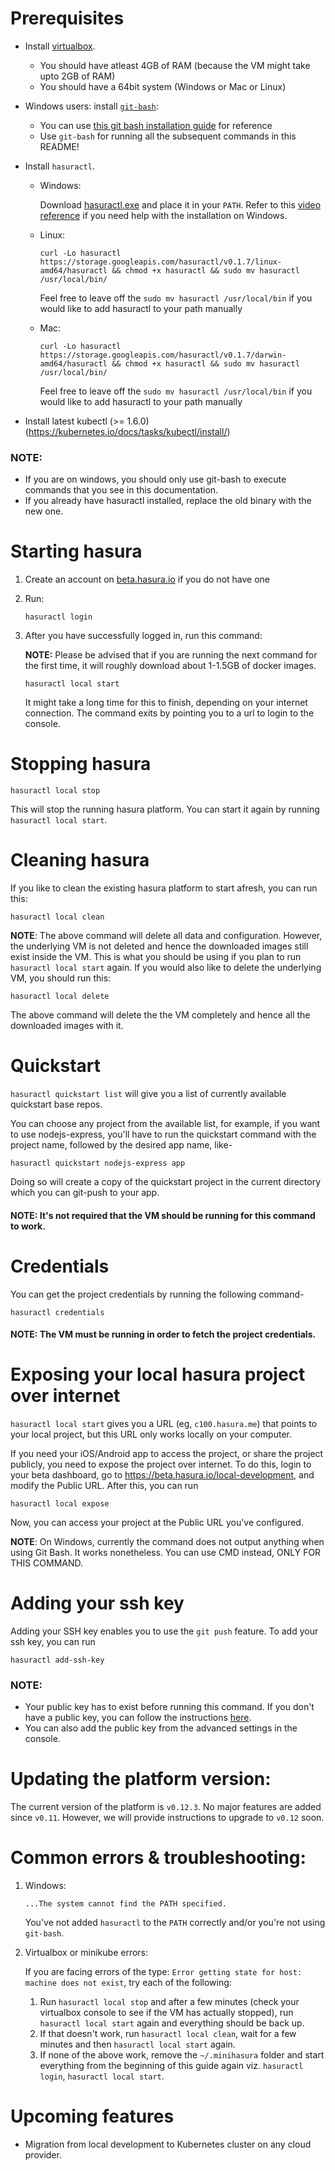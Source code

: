 # Prerequisites

- Install [virtualbox](https://www.virtualbox.org/wiki/Downloads).
  - You should have atleast 4GB of RAM (because the VM might take upto 2GB of RAM)
  - You should have a 64bit system (Windows or Mac or Linux)
- Windows users: install [`git-bash`](https://git-for-windows.github.io/):
  - You can use [this git bash installation guide](https://blog.hasura.io/setting-up-git-bash-for-windows-e26b59e44257) for reference
  - Use `git-bash` for running all the subsequent commands in this README!
- Install `hasuractl`.
  - Windows:

    Download [hasuractl.exe](https://storage.googleapis.com/hasuractl/v0.1.7/windows-amd64/hasuractl.exe) and place it in your `PATH`. Refer to this [video reference](https://drive.google.com/file/d/0B_G1GgYOqazYUDJFcVhmNHE1UnM/view) if you need help with the installation on Windows.

  - Linux:

    ```
    curl -Lo hasuractl https://storage.googleapis.com/hasuractl/v0.1.7/linux-amd64/hasuractl && chmod +x hasuractl && sudo mv hasuractl /usr/local/bin/
    ```

    Feel free to leave off the `sudo mv hasuractl /usr/local/bin` if you would like to add hasuractl to your path manually

  - Mac:

    ```
    curl -Lo hasuractl https://storage.googleapis.com/hasuractl/v0.1.7/darwin-amd64/hasuractl && chmod +x hasuractl && sudo mv hasuractl /usr/local/bin/
    ```

    Feel free to leave off the `sudo mv hasuractl /usr/local/bin` if you would like to add hasuractl to your path manually

- Install latest kubectl (>= 1.6.0) (https://kubernetes.io/docs/tasks/kubectl/install/)

### NOTE:

- If you are on windows, you should only use git-bash to execute commands that you see in this documentation.
- If you already have hasuractl installed, replace the old binary with the new one.

# Starting hasura

1. Create an account on [beta.hasura.io](https://beta.hasura.io) if you do not have one

2. Run:

   ```
   hasuractl login
   ```

3. After you have successfully logged in, run this command:

   **NOTE:** Please be advised that if you are running the next command for the first time, it will roughly download about 1-1.5GB of docker images.

   ```
   hasuractl local start
   ```

   It might take a long time for this to finish, depending on your internet connection. The command exits by pointing you to a url to login to the console.

# Stopping hasura

```
hasuractl local stop
```

This will stop the running hasura platform. You can start it again by running `hasuractl local start`.

# Cleaning hasura

If you like to clean the existing hasura platform to start afresh, you can run this:

```
hasuractl local clean
```

**NOTE**: The above command will delete all data and configuration. However, the underlying VM is not deleted and hence the downloaded images still exist inside the VM. This is what you should be using if you plan to run `hasuractl local start` again. If you would also like to delete the underlying VM, you should run this:

```
hasuractl local delete
```

The above command will delete the the VM completely and hence all the downloaded images with it.

# Quickstart

`hasuractl quickstart list` will give you a list of currently available quickstart base repos.

You can choose any project from the available list, for example, if you want to use nodejs-express, you'll have to run the quickstart command with the project name, followed by the desired app name, like-
```
hasuractl quickstart nodejs-express app
```
Doing so will create a copy of the quickstart project in the current directory which you can git-push to your app.

#### NOTE: It's not required that the VM should be running for this command to work. 

# Credentials

You can get the project credentials by running the following command-
```
hasuractl credentials
```
#### NOTE: The VM must be running in order to fetch the project credentials.


# Exposing your local hasura project over internet

`hasuractl local start` gives you a URL (eg, `c100.hasura.me`) that points to your local project, but this URL only works locally on your computer.

If you need your iOS/Android app to access the project, or share the project publicly, you need to expose the project over internet. To do this, login to your beta dashboard, go to https://beta.hasura.io/local-development, and modify the Public URL. After this, you can run

```
hasuractl local expose
```

Now, you can access your project at the Public URL you've configured.

**NOTE**:
On Windows, currently the command does not output anything when using Git Bash. It works nonetheless. You can use CMD instead, ONLY FOR THIS COMMAND.


# Adding your ssh key

Adding your SSH key enables you to use the `git push` feature. To add your ssh key, you can run

```
hasuractl add-ssh-key
```

### NOTE:

- Your public key has to exist before running this command. If you don't have a public key, you can follow the instructions [here](https://help.github.com/articles/generating-a-new-ssh-key-and-adding-it-to-the-ssh-agent/#generating-a-new-ssh-key).
- You can also add the public key from the advanced settings in the console.

# Updating the platform version:

The current version of the platform is `v0.12.3`. No major features are added since `v0.11`. However, we will provide instructions to upgrade to `v0.12` soon.

# Common errors & troubleshooting:

1) Windows:
   ```
   ...The system cannot find the PATH specified.
   ```
   You've not added `hasuractl` to the `PATH` correctly and/or you're not using `git-bash`.

2) Virtualbox or minikube errors:

   If you are facing errors of the type: `Error getting state for host: machine does not exist`, try each of the following:

   1. Run `hasuractl local stop` and after a few minutes (check your virtualbox console to see if the VM has actually stopped), run `hasuractl local start` again and everything should be back up.
   2. If that doesn't work, run `hasuractl local clean`, wait for a few minutes and then `hasuractl local start` again.
   3. If none of the above work, remove the `~/.minihasura` folder and start everything from the beginning of this guide again viz. `hasuractl login`, `hasuractl local start`.

# Upcoming features
- Migration from local development to Kubernetes cluster on any cloud provider.
